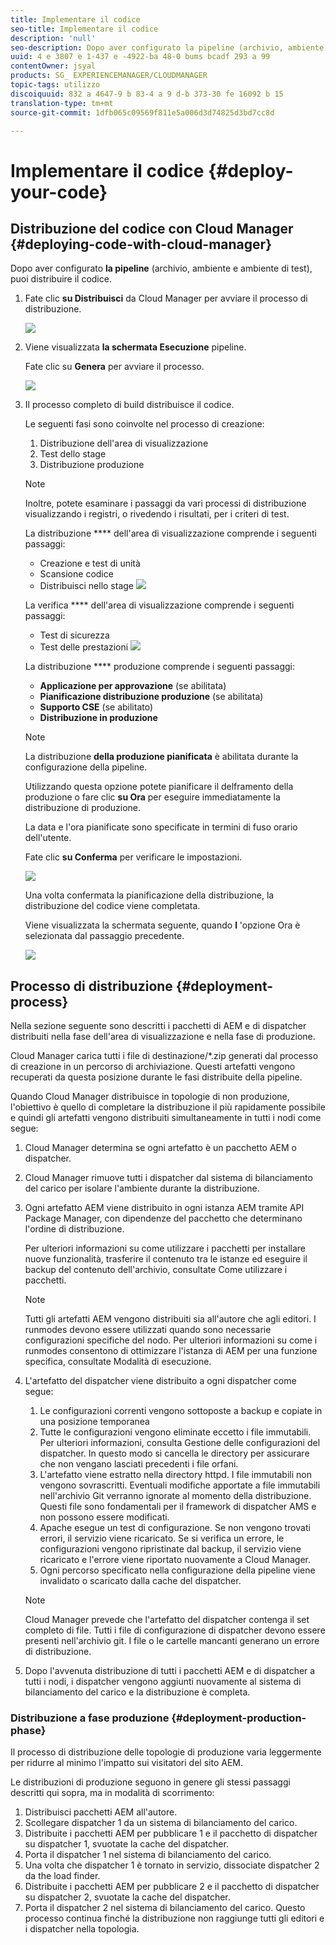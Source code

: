 ```yaml
---
title: Implementare il codice
seo-title: Implementare il codice
description: 'null'
seo-description: Dopo aver configurato la pipeline (archivio, ambiente e ambiente di test), puoi distribuire il codice. Segui questa pagina per saperne di più.
uuid: 4 e 3807 e 1-437 e -4922-ba 48-0 bums bcadf 293 a 99
contentOwner: jsyal
products: SG_ EXPERIENCEMANAGER/CLOUDMANAGER
topic-tags: utilizzo
discoiquuid: 832 a 4647-9 b 83-4 a 9 d-b 373-30 fe 16092 b 15
translation-type: tm+mt
source-git-commit: 1dfb065c09569f811e5a006d3d74825d3bd7cc8d

---
```



# Implementare il codice {#deploy-your-code}

## Distribuzione del codice con Cloud Manager {#deploying-code-with-cloud-manager}

Dopo aver configurato **la pipeline** (archivio, ambiente e ambiente di test), puoi distribuire il codice.

1. Fate clic **su Distribuisci** da Cloud Manager per avviare il processo di distribuzione.

   ![](assets/Deploy1.png)

1. Viene visualizzata **la schermata Esecuzione** pipeline.

   Fate clic su **Genera** per avviare il processo.

   ![](assets/Deploy2.png)

1. Il processo completo di build distribuisce il codice.

   Le seguenti fasi sono coinvolte nel processo di creazione:

   1. Distribuzione dell&#39;area di visualizzazione
   1. Test dello stage
   1. Distribuzione produzione
   >[!NOTE]
   >
   >Inoltre, potete esaminare i passaggi da vari processi di distribuzione visualizzando i registri, o rivedendo i risultati, per i criteri di test.

   La distribuzione **** dell&#39;area di visualizzazione comprende i seguenti passaggi:

   * Creazione e test di unità
   * Scansione codice
   * Distribuisci nello stage
   ![](assets/Stage_Testing.png)

   La verifica **** dell&#39;area di visualizzazione comprende i seguenti passaggi:

   * Test di sicurezza
   * Test delle prestazioni
   ![](assets/Stage_Deployment.png)

   La distribuzione **** produzione comprende i seguenti passaggi:

   * **Applicazione per approvazione** (se abilitata)
   * **Pianificazione distribuzione produzione** (se abilitata)
   * **Supporto CSE** (se abilitato)
   * **Distribuzione in produzione**
   >[!NOTE]
   >
   >La distribuzione **della produzione pianificata** è abilitata durante la configurazione della pipeline.
   >
   >
   >Utilizzando questa opzione potete pianificare il delframento della produzione o fare clic **su Ora** per eseguire immediatamente la distribuzione di produzione.
   >
   >
   >La data e l&#39;ora pianificate sono specificate in termini di fuso orario dell&#39;utente.
   >
   >
   >Fate clic **su Conferma** per verificare le impostazioni.

   ![](assets/Production_Deployment1.png)

   Una volta confermata la pianificazione della distribuzione, la distribuzione del codice viene completata.

   Viene visualizzata la schermata seguente, quando **l** &#39;opzione Ora è selezionata dal passaggio precedente.

   ![](assets/Production_Deployment2.png)

## Processo di distribuzione {#deployment-process}

Nella sezione seguente sono descritti i pacchetti di AEM e di dispatcher distribuiti nella fase dell&#39;area di visualizzazione e nella fase di produzione.

Cloud Manager carica tutti i file di destinazione/*.zip generati dal processo di creazione in un percorso di archiviazione. Questi artefatti vengono recuperati da questa posizione durante le fasi distribuite della pipeline.

Quando Cloud Manager distribuisce in topologie di non produzione, l&#39;obiettivo è quello di completare la distribuzione il più rapidamente possibile e quindi gli artefatti vengono distribuiti simultaneamente in tutti i nodi come segue:

1. Cloud Manager determina se ogni artefatto è un pacchetto AEM o dispatcher.
1. Cloud Manager rimuove tutti i dispatcher dal sistema di bilanciamento del carico per isolare l&#39;ambiente durante la distribuzione.
1. Ogni artefatto AEM viene distribuito in ogni istanza AEM tramite API Package Manager, con dipendenze del pacchetto che determinano l&#39;ordine di distribuzione.

   Per ulteriori informazioni su come utilizzare i pacchetti per installare nuove funzionalità, trasferire il contenuto tra le istanze ed eseguire il backup del contenuto dell&#39;archivio, consultate Come utilizzare i pacchetti.

   >[!NOTE]
   >
   >Tutti gli artefatti AEM vengono distribuiti sia all&#39;autore che agli editori. I runmodes devono essere utilizzati quando sono necessarie configurazioni specifiche del nodo. Per ulteriori informazioni su come i runmodes consentono di ottimizzare l&#39;istanza di AEM per una funzione specifica, consultate Modalità di esecuzione.

1. L&#39;artefatto del dispatcher viene distribuito a ogni dispatcher come segue:

   1. Le configurazioni correnti vengono sottoposte a backup e copiate in una posizione temporanea
   1. Tutte le configurazioni vengono eliminate eccetto i file immutabili. Per ulteriori informazioni, consulta Gestione delle configurazioni del dispatcher. In questo modo si cancella le directory per assicurare che non vengano lasciati precedenti i file orfani.
   1. L&#39;artefatto viene estratto nella directory httpd. I file immutabili non vengono sovrascritti. Eventuali modifiche apportate a file immutabili nell&#39;archivio Git verranno ignorate al momento della distribuzione. Questi file sono fondamentali per il framework di dispatcher AMS e non possono essere modificati.
   1. Apache esegue un test di configurazione. Se non vengono trovati errori, il servizio viene ricaricato. Se si verifica un errore, le configurazioni vengono ripristinate dal backup, il servizio viene ricaricato e l&#39;errore viene riportato nuovamente a Cloud Manager.
   1. Ogni percorso specificato nella configurazione della pipeline viene invalidato o scaricato dalla cache del dispatcher.
   >[!NOTE]
   >
   >Cloud Manager prevede che l&#39;artefatto del dispatcher contenga il set completo di file. Tutti i file di configurazione di dispatcher devono essere presenti nell&#39;archivio git. I file o le cartelle mancanti generano un errore di distribuzione.

1. Dopo l&#39;avvenuta distribuzione di tutti i pacchetti AEM e di dispatcher a tutti i nodi, i dispatcher vengono aggiunti nuovamente al sistema di bilanciamento del carico e la distribuzione è completa.

### Distribuzione a fase produzione {#deployment-production-phase}

Il processo di distribuzione delle topologie di produzione varia leggermente per ridurre al minimo l&#39;impatto sui visitatori del sito AEM.

Le distribuzioni di produzione seguono in genere gli stessi passaggi descritti qui sopra, ma in modalità di scorrimento:

1. Distribuisci pacchetti AEM all&#39;autore.
1. Scollegare dispatcher 1 da un sistema di bilanciamento del carico.
1. Distribuite i pacchetti AEM per pubblicare 1 e il pacchetto di dispatcher su dispatcher 1, svuotate la cache del dispatcher.
1. Porta il dispatcher 1 nel sistema di bilanciamento del carico.
1. Una volta che dispatcher 1 è tornato in servizio, dissociate dispatcher 2 da the load finder.
1. Distribuite i pacchetti AEM per pubblicare 2 e il pacchetto di dispatcher su dispatcher 2, svuotate la cache del dispatcher.
1. Porta il dispatcher 2 nel sistema di bilanciamento del carico.
Questo processo continua finché la distribuzione non raggiunge tutti gli editori e i dispatcher nella topologia.


